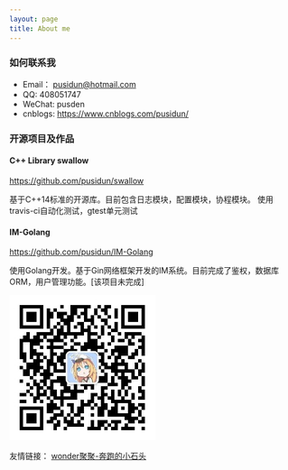```yaml
---
layout: page
title: About me
---
```


### 如何联系我

- Email：   pusidun@hotmail.com
- QQ:       408051747
- WeChat: pusden
- cnblogs: https://www.cnblogs.com/pusidun/

### 开源项目及作品

#### C++ Library swallow

<https://github.com/pusidun/swallow>

基于C++14标准的开源库。目前包含日志模块，配置模块，协程模块。
使用travis-ci自动化测试，gtest单元测试

#### IM-Golang

<https://github.com/pusidun/IM-Golang>

使用Golang开发。基于Gin网络框架开发的IM系统。目前完成了鉴权，数据库ORM，用户管理功能。[该项目未完成]

![公众号](/assets/images/GongZhongHao.jpg)

友情链接： [wonder聚聚-奔跑的小石头](http://wonderxxf.gitee.io/coderfan/)